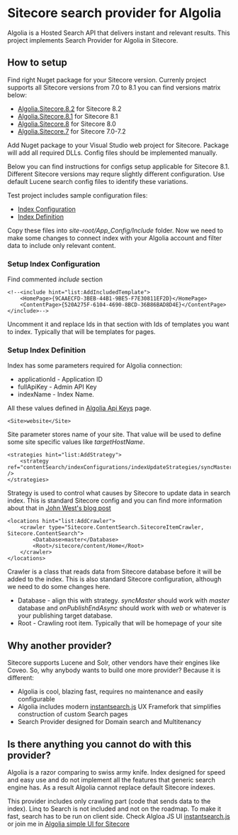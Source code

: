 # Sitecore search provider for Algolia

Algolia is a Hosted Search API that delivers instant and relevant results. This project implements Search Provider for Algolia in Sitecore.

## How to setup

Find right Nuget package for your Sitecore version. Currenly project supports all Sitecore versions from 7.0 to 8.1 you can find versions matrix below:

* [Algolia.Sitecore.8.2](https://www.nuget.org/packages/Algolia.Sitecore.8.2/) for Sitecore 8.2
* [Algolia.Sitecore.8.1](https://www.nuget.org/packages/Algolia.Sitecore.8.1/) for Sitecore 8.1
* [Algolia.Sitecore.8](https://www.nuget.org/packages/Algolia.Sitecore.8/) for Sitecore 8.0
* [Algolia.Sitecore.7](https://www.nuget.org/packages/Algolia.Sitecore.7/) for Sitecore 7.0-7.2

Add Nuget package to your Visual Studio web project for Sitecore. Package will add all required DLLs. Config files should be implemented manually.

Below you can find instructions for configs setup applicable for Sitecore 8.1. Different Sitecore versions may requre slightly different configuration. Use default Lucene search config files to identify these variations.

Test project includes sample configuration files:
* [Index Configuration](https://github.com/dharnitski/Sitecore.Algolia/blob/develop/Score.ContentSearch.Algolia.Tests/SampleConfiguration/AlgoliaTestConfiguration.Sc81.config) 
* [Index Definition](https://github.com/dharnitski/Sitecore.Algolia/blob/develop/Score.ContentSearch.Algolia.Tests/SampleConfiguration/AlgoliaTestIndex.Sc8.config) 

Copy these files into *site-root/App_Config/Include* folder. Now we need to make some changes to connect index with your Algolia account and filter data to include only relevant content.

### Setup Index Configuration

Find commented *include* section 

    <!--<include hint="list:AddIncludedTemplate">
        <HomePage>{9CAAECFD-3BEB-44B1-9BE5-F7E30811EF2D}</HomePage>
        <ContentPage>{520A275F-6104-4690-8BCD-36B86BAD8D4E}</ContentPage>
    </include>-->

Uncomment it and replace Ids in that section with Ids of templates you want to index. Typically that will be templates for pages.

### Setup Index Definition

Index has some parameters required for Algolia connection:

* applicationId - Application ID
* fullApiKey - Admin API Key
* indexName - Index Name.

All these values defined in [Algolia Api Keys](https://www.algolia.com/api-keys) page.

    <Site>website</Site>

Site parameter stores name of your site. That value will be used to define some site specific values like *targetHostName*.

    <strategies hint="list:AddStrategy">
        <strategy ref="contentSearch/indexConfigurations/indexUpdateStrategies/syncMaster" />
    </strategies>

Strategy is used to control what causes by Sitecore to update data in search index. This is standard Sitecore config and you can find more information about that in [John West's blog post](http://www.sitecore.net/learn/blogs/technical-blogs/john-west-sitecore-blog/posts/2013/04/sitecore-7-index-update-strategies.aspx) 

    <locations hint="list:AddCrawler">
        <crawler type="Sitecore.ContentSearch.SitecoreItemCrawler, Sitecore.ContentSearch">
            <Database>master</Database>
            <Root>/sitecore/content/Home</Root>
        </crawler>
    </locations>

Crawler is a class that reads data from Sitecore database before it will be added to the index. This is also standard Sitecore configuration, although we need to do some changes here.
* Database - align this with strategy. *syncMaster* should work with *master* database and *onPublishEndAsync* should work with *web* or whatever is your publishing target database.
* Root - Crawling root item. Typically that will be homepage of your site  

## Why another provider?

Sitecore supports Lucene and Solr, other vendors have their engines like Coveo. So, why anybody wants to build one more provider?
Because it is different:

* Algolia is cool, blazing fast, requires no maintenance and easily configurable
* Algolia includes modern [instantsearch.js](https://community.algolia.com/instantsearch.js) UX Framefork that simplifies construction of custom Search pages   
* Search Provider designed for Domain search and Multitenancy


## Is there anything you cannot do with this provider?

Algolia is a razor comparing to swiss army knife. Index designed for speed and easy use and do not implement all the features that generic search engine has.
As a result Algolia cannot replace default Sitecore indexes.

This provider includes only crawling part (code that sends data to the index). Linq to Search is not included and not on the roadmap. 
To make it fast, search has to be run on client side. Check Algloa JS UI [instantsearch.js](https://community.algolia.com/instantsearch.js) or join me in [Algolia simple UI for Sitecore](https://github.com/dharnitski/Algolia.Sitecore.UI)  

